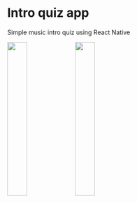 # Intro quiz app

Simple music intro quiz using React Native

<img src="https://user-images.githubusercontent.com/88080506/159565131-291a03a2-57ff-4101-95e7-65a5759f52b1.png" width=30% height=30%> <img src="https://user-images.githubusercontent.com/88080506/159565151-ab570c32-943a-40c4-9c94-22b4bbd34bdd.png" width=30% height=30%>
